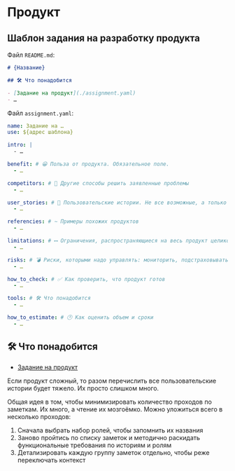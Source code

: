 # Продукт


## Шаблон задания на разработку продукта

Файл `README.md`:

```md
# {Название}

## 🛠️ Что понадобится

- [Задание на продукт](./assignment.yaml)
- …
```

Файл `assignment.yaml`:

```yaml
name: Задание на …
use: ${адрес шаблона}

intro: |
  - …

benefit: # 😀 Польза от продукта. Обязательное поле.
  - …

competitors: # 🥊 Другие способы решить заявленные проблемы
  - …

user_stories: # 👥 Пользовательские истории. Не все возможные, а только достойные их поддержки в исправном состоянии.
  - …

referencies: # ∼ Примеры похожих продуктов
  - …

limitations: # ⟷ Ограничения, распространяющиеся на весь продукт целиком
  - …

risks: # 💣 Риски, которыми надо управлять: мониторить, подстраховываться и иметь готовый план действий
  - …

how_to_check: # ✅ Как проверить, что продукт готов
  - …

tools: # 🛠 Что понадобится
  - …

how_to_estimate: # 🕑 Как оценить объем и сроки
  - …
```

## 🛠️ Что понадобится

- [Задание на продукт](./assignment.yaml)

Если продукт сложный, то разом перечислить все пользовательские истории будет тяжело. Их просто слишком много.

Общая идея в том, чтобы минимизировать количество проходов по заметкам. Их много, а чтение их мозгоёмко. Можно уложиться всего в несколько проходов:

1. Сначала выбрать набор ролей, чтобы запомнить их названия
2. Заново пройтись по списку заметок и методично раскидать функциональные требования по историям и ролям
3. Детализировать каждую группу заметок отдельно, чтобы реже переключать контекст
